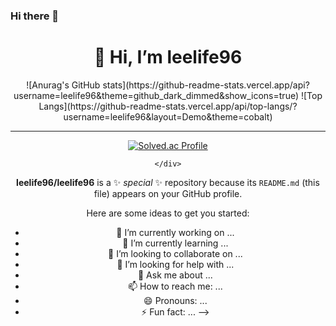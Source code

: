 ### Hi there 👋

  <div align=center><h1>👋 Hi, I’m leelife96 </h1></div>
  <div align=center>
  ![Anurag's GitHub stats](https://github-readme-stats.vercel.app/api?username=leelife96&theme=github_dark_dimmed&show_icons=true)
  ![Top Langs](https://github-readme-stats.vercel.app/api/top-langs/?username=leelife96&layout=Demo&theme=cobalt)

  <hr>


  

  [![Solved.ac Profile](http://mazassumnida.wtf/api/generate_badge?boj=leelife96)](https://solved.ac/leelife96)

    </div>


**leelife96/leelife96** is a ✨ _special_ ✨ repository because its `README.md` (this file) appears on your GitHub profile.

Here are some ideas to get you started:

- 🔭 I’m currently working on ...
- 🌱 I’m currently learning ...
- 👯 I’m looking to collaborate on ...
- 🤔 I’m looking for help with ...
- 💬 Ask me about ...
- 📫 How to reach me: ...
- 😄 Pronouns: ...
- ⚡ Fun fact: ...
-->
